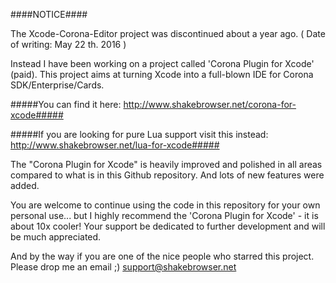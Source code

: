 

####NOTICE####

The Xcode-Corona-Editor project was discontinued about a year ago. ( Date of writing: May 22 th. 2016 )

Instead I have been working on a project called 'Corona Plugin for Xcode' (paid). 
This project aims at turning Xcode into a full-blown IDE for Corona SDK/Enterprise/Cards.

#####You can find it here: http://www.shakebrowser.net/corona-for-xcode#####

#####If you are looking for pure Lua support visit this instead: http://www.shakebrowser.net/lua-for-xcode#####

The "Corona Plugin for Xcode" is heavily improved and polished in all areas compared to what is in this Github repository.
And lots of new features were added.

You are welcome to continue using the code in this repository for your own personal use... but I highly recommend the 'Corona Plugin for Xcode' - it is about 10x cooler! Your support be dedicated to further development and will be much appreciated.

And by the way if you are one of the nice people who starred this project. 
Please drop me an email ;) support@shakebrowser.net 
